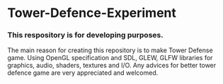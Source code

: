 # Tower-Defence-Experiment

### This respository is for developing purposes.

The main reason for creating this repository is to make Tower Defense game. Using OpenGL specification and SDL, GLEW, GLFW libraries for graphics, audio, shaders, textures and I/O. Any advices for better tower defence game are very appreciated and welcomed.
